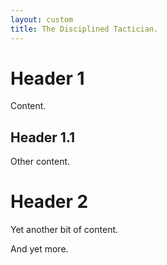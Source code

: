 ```yaml
---
layout: custom
title: The Disciplined Tactician.
---
```


# Header 1

Content.

## Header 1.1

Other content.

# Header 2

Yet another bit of content.

And yet more.
